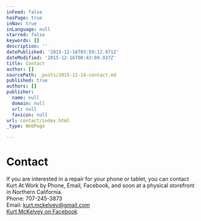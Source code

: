 ```yaml
---
inFeed: false
hasPage: true
inNav: true
inLanguage: null
starred: false
keywords: []
description: ''
datePublished: '2015-12-16T03:59:12.971Z'
dateModified: '2015-12-16T00:43:09.937Z'
title: Contact
author: []
sourcePath: _posts/2015-12-14-contact.md
published: true
authors: []
publisher:
  name: null
  domain: null
  url: null
  favicon: null
url: contact/index.html
_type: WebPage

---
```

# Contact

If you are interested in a repair for your phone or tablet, you can contact Kurt At Work by Phone, Email, Facebook, and soon at a physical storefront in Northern California.  
Phone: 707-245-3873  
Email: kurt.mckelvey@gmail.com  
[Kurt McKelvey on Facebook][0]

[0]: http://www.facebook.com/kurtmckelvey